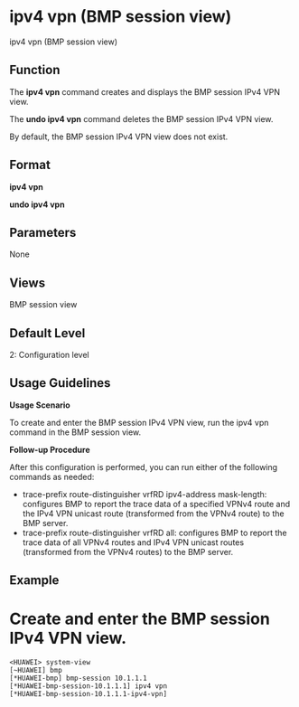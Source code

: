 ipv4 vpn (BMP session view)
===========================

ipv4 vpn (BMP session view)

Function
--------



The **ipv4 vpn** command creates and displays the BMP session IPv4 VPN view.

The **undo ipv4 vpn** command deletes the BMP session IPv4 VPN view.



By default, the BMP session IPv4 VPN view does not exist.


Format
------

**ipv4 vpn**

**undo ipv4 vpn**


Parameters
----------

None

Views
-----

BMP session view


Default Level
-------------

2: Configuration level


Usage Guidelines
----------------

**Usage Scenario**



To create and enter the BMP session IPv4 VPN view, run the ipv4 vpn command in the BMP session view.



**Follow-up Procedure**

After this configuration is performed, you can run either of the following commands as needed:

* trace-prefix route-distinguisher vrfRD ipv4-address mask-length: configures BMP to report the trace data of a specified VPNv4 route and the IPv4 VPN unicast route (transformed from the VPNv4 route) to the BMP server.
* trace-prefix route-distinguisher vrfRD all: configures BMP to report the trace data of all VPNv4 routes and IPv4 VPN unicast routes (transformed from the VPNv4 routes) to the BMP server.


Example
-------

# Create and enter the BMP session IPv4 VPN view.
```
<HUAWEI> system-view
[~HUAWEI] bmp
[*HUAWEI-bmp] bmp-session 10.1.1.1
[*HUAWEI-bmp-session-10.1.1.1] ipv4 vpn
[*HUAWEI-bmp-session-10.1.1.1-ipv4-vpn]

```
